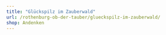 ```yaml
---
title: "Glückspilz im Zauberwald"
url: /rothenburg-ob-der-tauber/glueckspilz-im-zauberwald/
shop: Andenken
---
```

